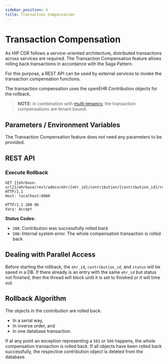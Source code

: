 ```yaml
---
sidebar_position: 4
title: Transaction Compensation
---
```


# Transaction Compensation

As HIP CDR follows a service-oriented architecture, distributed transactions across services are required. The Transaction Compensation feature allows rolling back transactions in accordance with the Saga Pattern.

For this purpose, a REST API can be used by external services to invoke the transaction compensation functions.

The transaction compensation uses the openEHR Contribution objects for the rollback.

> **NOTE:** in combination with [multi-tenancy](05_multi_tenancy.md), the transaction compensations are tenant bound.

## Parameters / Environment Variables

The Transaction Compensation feature does not need any parameters to be provided.

## REST API

### Execute Rollback

```http
GET {{ehrbase-url}}/ehrbase/rest/admin/ehr/{ehr_id}/contribution/{contribution_id}/rollback HTTP/1.1
Host: localhost:8080

HTTP/1.1 200 OK
Vary: Accept
```

**Status Codes:**
- `200`: Contribution was successfully rolled back
- `500`: Internal system error. The whole compensation transaction is rolled back

## Dealing with Parallel Access

Before starting the rollback, the `ehr_id`, `contribution_id`, and `status` will be saved in a DB. If there already is an entry with the same `ehr_id` but status not finished, then the thread will block until it is set to finished or it will time out.

## Rollback Algorithm

The objects in the contribution are rolled back:
- In a serial way,
- In inverse order, and
- In one database transaction.

If at any point an exception representing a `501` or `500` happens, the whole compensation transaction is rolled back. If all objects have been rolled back successfully, the respective contribution object is deleted from the database.